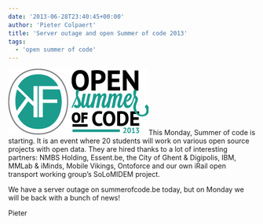 ```yaml
---
date: '2013-06-28T23:40:45+00:00'
author: 'Pieter Colpaert'
title: 'Server outage and open Summer of code 2013'
tags:
  - 'open summer of code'
---
```


[![logo_nobg_horizontal](logo_nobg_horizontal.png)](http://okfn.be/files/2013/04/logo_nobg_horizontal.png)This Monday, Summer of code is starting. It is an event where 20 students will work on various open source projects with open data. They are hired thanks to a lot of interesting partners: NMBS Holding, Essent.be, the City of Ghent &amp; Digipolis, IBM, MMLab &amp; iMinds, Mobile Vikings, Ontoforce and our own iRail open transport working group’s SoLoMIDEM project.

We have a server outage on summerofcode.be today, but on Monday we will be back with a bunch of news!

Pieter
